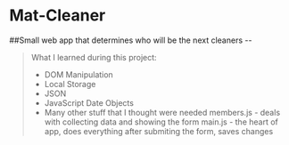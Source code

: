 # Mat-Cleaner
##Small web app that determines who will be the next cleaners --
> What I learned during this project:
> - DOM Manipulation
> - Local Storage
> - JSON
> - JavaScript Date Objects
> - Many other stuff that I thought were needed
members.js - deals with collecting data and showing the form
main.js - the heart of app, does everything after submiting the form, saves changes

